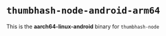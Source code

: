 # `thumbhash-node-android-arm64`

This is the **aarch64-linux-android** binary for `thumbhash-node`
